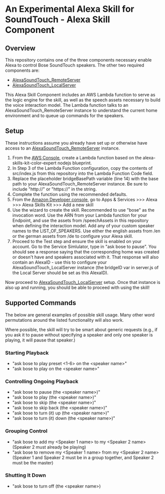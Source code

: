# An Experimental Alexa Skill for SoundTouch - Alexa Skill Component
## Overview
This repository contains one of the three components necessary enable Alexa to control Bose SoundTouch speakers. The other two required components are:
+ [AlexaSoundTouch\_RemoteServer](https://github.com/zwrose/AlexaSoundTouch_RemoteServer)
+ [AlexaSoundTouch\_LocalServer](https://github.com/zwrose/AlexaSoundTouch_LocalServer)

This Alexa Skill Component includes an AWS Lambda function to serve as the logic engine for the skill, as well as the speech assets necessary to build the voice interaction model. The Lambda function talks to an AlexaSoundTouch\_RemoteServer instance to understand the current home environment and to queue up commands for the speakers.

## Setup
These instructions assume you already have set up or otherwise have access to an [AlexaSoundTouch\_RemoteServer](https://github.com/zwrose/AlexaSoundTouch_RemoteServer) instance.

1. From the [AWS Console](https://console.aws.amazon.com), create a Lambda function based on the alexa-skills-kit-color-expert nodejs blueprint.
2. In Step 3 of the Lambda Function configuration, copy the contents of src/index.js from this repository into the Lambda Function Code field.
3. Replace the placeholder bridgeBasePath variable (line 14) with the base path to your AlexaSoundTouch\_RemoteServer instance. Be sure to include "http://" or "https://" in the string.
4. Complete the function using the recommended defaults.
5. From the [Amazon Developer console](http://developer.amazon.com), go to Apps & Services >>> Alexa >>> Alexa Skills Kit >>> Add a new skill
6. Use the wizard to create the skill. Recommended to use "bose" as the invocation word. Use the ARN from your Lambda function for your Endpoint, and use the assets from /speechAssets in this repository when defining the interaction model. Add any of your custom speaker names to the LIST\_OF\_SPEAKERS. Use either the english assets from /en or the german assets from /de to configure your Alexa skill.
7. Proceed to the Test step and ensure the skill is enabled on your account. Go to the Service Simlulator, type in "ask bose to pause". You should see a response saying that the corresponding home was created or doesn't have and speakers associated with it. That response will also contain an AlexaID - use this to configure your AlexaSoundTouch\_LocalServer instance (the bridgeID var in server.js of the Local Server should be set as this AlexaID).

Now proceed to [AlexaSoundTouch\_LocalServer](https://github.com/zwrose/AlexaSoundTouch_LocalServer) setup. Once that instance is also up and running, you should be able to proceed with using the skill!

## Supported Commands
The below are general examples of possible skill usage. Many other word permutations around the listed functionality will also work.

Where possible, the skill will try to be smart about generic requests (e.g., if you ask it to pause without specifying a speaker and only one speaker is playing, it will pause that speaker.)

### Starting Playback
+ "ask bose to play preset \<1-6> on the \<speaker name>"
+ "ask bose to play on the \<speaker name>"

### Controlling Ongoing Playback
+ "ask bose to pause (the \<speaker name>)"
+ "ask bose to play (the \<speaker name>)"
+ "ask bose to skip (the \<speaker name>)"
+ "ask bose to skip back (the \<speaker name>)"
+ "ask bose to turn (it) up (the \<speaker name>)"
+ "ask bose to turn (it) down (the \<speaker name>)"

### Grouping Control
+ "ask bose to add my \<Speaker 1 name> to my \<Speaker 2 name> (Speaker 2 must already be playing)
+ "ask bose to remove my \<Speaker 1 name> from my \<Speaker 2 name> (Speaker 1 and Speaker 2 must be in a group together, and Speaker 2 must be the master)

### Shutting It Down
+ "ask bose to turn off (the \<speaker name>)
